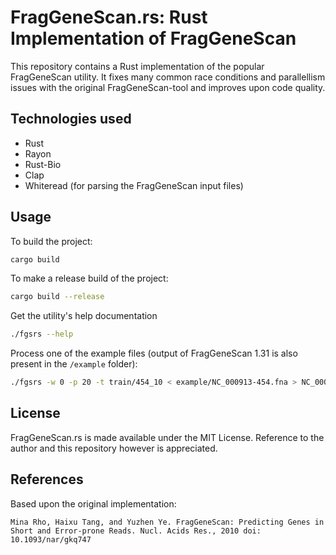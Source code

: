 # FragGeneScan.rs: Rust Implementation of FragGeneScan 
This repository contains a Rust implementation of the popular FragGeneScan utility. It fixes many common race conditions and parallellism issues with the original FragGeneScan-tool and improves upon code quality.

## Technologies used

* Rust
* Rayon
* Rust-Bio
* Clap
* Whiteread (for parsing the FragGeneScan input files)

## Usage
To build the project:
```sh
cargo build
```

To make a release build of the project:
```sh
cargo build --release
```

Get the utility's help documentation
```sh
./fgsrs --help
````

Process one of the example files (output of FragGeneScan 1.31 is also present in the `/example` folder):
```sh
./fgsrs -w 0 -p 20 -t train/454_10 < example/NC_000913-454.fna > NC_000913-454-fgs.faa 
```

## License
FragGeneScan.rs is made available under the MIT License. Reference to the author and this repository however is appreciated.

## References
Based upon the original implementation:

`Mina Rho, Haixu Tang, and Yuzhen Ye. FragGeneScan: Predicting Genes in Short and Error-prone Reads. Nucl. Acids Res., 2010 doi: 10.1093/nar/gkq747`